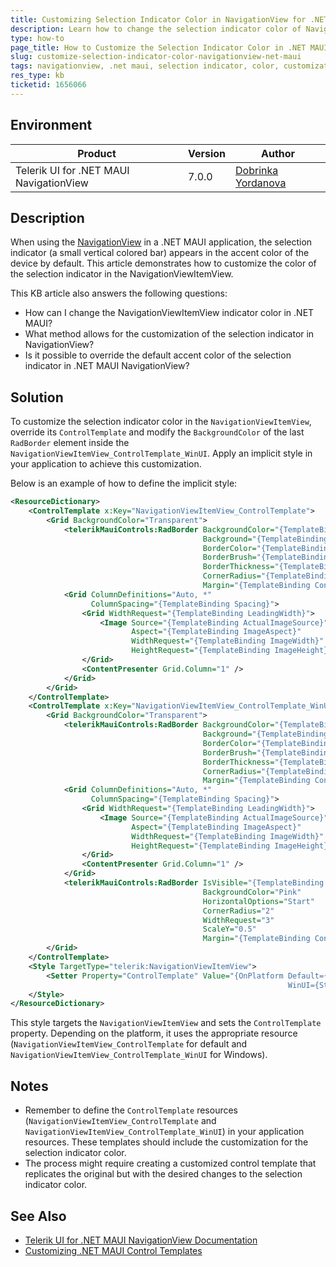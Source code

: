 ```yaml
---
title: Customizing Selection Indicator Color in NavigationView for .NET MAUI on Windows
description: Learn how to change the selection indicator color of NavigationViewItemView in .NET MAUI NavigationView on Windows.
type: how-to
page_title: How to Customize the Selection Indicator Color in .NET MAUI NavigationView on Windows
slug: customize-selection-indicator-color-navigationview-net-maui
tags: navigationview, .net maui, selection indicator, color, customization
res_type: kb
ticketid: 1656066
---
```


## Environment

| Product | Version | Author |
| --- | --- | --- |
| Telerik UI for .NET MAUI NavigationView | 7.0.0 |[Dobrinka Yordanova](https://www.telerik.com/blogs/author/dobrinka-yordanova)| 

## Description

When using the [NavigationView](https://docs.telerik.com/devtools/maui/controls/navigationview/overview) in a .NET MAUI application, the selection indicator (a small vertical colored bar) appears in the accent color of the device by default. This article demonstrates how to customize the color of the selection indicator in the NavigationViewItemView.

This KB article also answers the following questions:
- How can I change the NavigationViewItemView indicator color in .NET MAUI?
- What method allows for the customization of the selection indicator in NavigationView?
- Is it possible to override the default accent color of the selection indicator in .NET MAUI NavigationView?

## Solution

To customize the selection indicator color in the `NavigationViewItemView`, override its `ControlTemplate` and modify the `BackgroundColor` of the last `RadBorder` element inside the `NavigationViewItemView_ControlTemplate_WinUI`. Apply an implicit style in your application to achieve this customization.

Below is an example of how to define the implicit style:

```xml
<ResourceDictionary>
	<ControlTemplate x:Key="NavigationViewItemView_ControlTemplate">
		<Grid BackgroundColor="Transparent">
			<telerikMauiControls:RadBorder BackgroundColor="{TemplateBinding BackgroundColor}"
										   Background="{TemplateBinding Background}"
										   BorderColor="{TemplateBinding BorderColor}"
										   BorderBrush="{TemplateBinding BorderBrush}"
										   BorderThickness="{TemplateBinding BorderThickness}"
										   CornerRadius="{TemplateBinding CornerRadius}"
										   Margin="{TemplateBinding ContentPadding}" />
			<Grid ColumnDefinitions="Auto, *"
				  ColumnSpacing="{TemplateBinding Spacing}">
				<Grid WidthRequest="{TemplateBinding LeadingWidth}">
					<Image Source="{TemplateBinding ActualImageSource}"
						   Aspect="{TemplateBinding ImageAspect}"
						   WidthRequest="{TemplateBinding ImageWidth}"
						   HeightRequest="{TemplateBinding ImageHeight}" />
				</Grid>
				<ContentPresenter Grid.Column="1" />
			</Grid>
		</Grid>
	</ControlTemplate>
	<ControlTemplate x:Key="NavigationViewItemView_ControlTemplate_WinUI">
		<Grid BackgroundColor="Transparent">
			<telerikMauiControls:RadBorder BackgroundColor="{TemplateBinding BackgroundColor}"
										   Background="{TemplateBinding Background}"
										   BorderColor="{TemplateBinding BorderColor}"
										   BorderBrush="{TemplateBinding BorderBrush}"
										   BorderThickness="{TemplateBinding BorderThickness}"
										   CornerRadius="{TemplateBinding CornerRadius}"
										   Margin="{TemplateBinding ContentPadding}" />
			<Grid ColumnDefinitions="Auto, *"
				  ColumnSpacing="{TemplateBinding Spacing}">
				<Grid WidthRequest="{TemplateBinding LeadingWidth}">
					<Image Source="{TemplateBinding ActualImageSource}"
						   Aspect="{TemplateBinding ImageAspect}"
						   WidthRequest="{TemplateBinding ImageWidth}"
						   HeightRequest="{TemplateBinding ImageHeight}" />
				</Grid>
				<ContentPresenter Grid.Column="1" />
			</Grid>
			<telerikMauiControls:RadBorder IsVisible="{TemplateBinding IsSelected}"
										   BackgroundColor="Pink"
										   HorizontalOptions="Start"
										   CornerRadius="2"
										   WidthRequest="3"
										   ScaleY="0.5"
										   Margin="{TemplateBinding ContentPadding}" />
		</Grid>
	</ControlTemplate>
	<Style TargetType="telerik:NavigationViewItemView">
		<Setter Property="ControlTemplate" Value="{OnPlatform Default={StaticResource NavigationViewItemView_ControlTemplate}, 
															  WinUI={StaticResource NavigationViewItemView_ControlTemplate_WinUI}}" />
	</Style>
</ResourceDictionary>
```

This style targets the `NavigationViewItemView` and sets the `ControlTemplate` property. Depending on the platform, it uses the appropriate resource (`NavigationViewItemView_ControlTemplate` for default and `NavigationViewItemView_ControlTemplate_WinUI` for Windows).

## Notes

- Remember to define the `ControlTemplate` resources (`NavigationViewItemView_ControlTemplate` and `NavigationViewItemView_ControlTemplate_WinUI`) in your application resources. These templates should include the customization for the selection indicator color.
- The process might require creating a customized control template that replicates the original but with the desired changes to the selection indicator color.

## See Also

- [Telerik UI for .NET MAUI NavigationView Documentation](https://docs.telerik.com/devtools/maui/controls/navigationview/overview)
- [Customizing .NET MAUI Control Templates](https://docs.microsoft.com/en-us/dotnet/maui/fundamentals/control-templates)

